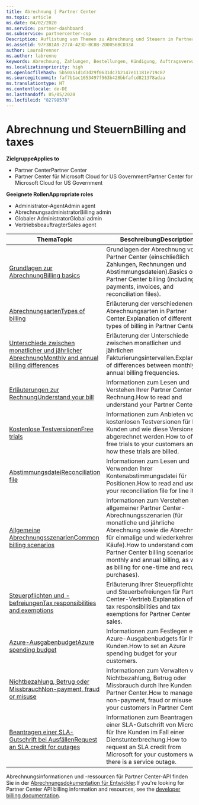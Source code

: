 ```yaml
---
title: Abrechnung | Partner Center
ms.topic: article
ms.date: 04/02/2020
ms.service: partner-dashboard
ms.subservice: partnercenter-csp
Description: Auflistung von Themen zu Abrechnung und Steuern in Partner Center, einschließlich Informationen zu Abrechnungsressourcen, Rechnungen, CSP-Abrechnung und Steuern.
ms.assetid: 97F3B1A0-277A-423D-BC8B-2D0056BCD33A
author: LauraBrenner
ms.author: labrenne
keywords: Abrechnung, Zahlungen, Bestellungen, Kündigung, Auftragsverwaltung, Nichtbezahlung, Betrug, Missbrauch, Steuern, Steuerbefreiungen, Kontenabstimmungsdateien, Kontenabstimmungsdatei
ms.localizationpriority: high
ms.openlocfilehash: 5b50a51d1d3d29f0631dc7b2147e11181e719c87
ms.sourcegitcommit: faf7b1ac1653497f963b428bbfafcd821378adaa
ms.translationtype: HT
ms.contentlocale: de-DE
ms.lasthandoff: 05/05/2020
ms.locfileid: "82798578"
---
```

# <a name="billing-and-taxes"></a><span data-ttu-id="52596-104">Abrechnung und Steuern</span><span class="sxs-lookup"><span data-stu-id="52596-104">Billing and taxes</span></span>

<span data-ttu-id="52596-105">**Zielgruppe**</span><span class="sxs-lookup"><span data-stu-id="52596-105">**Applies to**</span></span>

- <span data-ttu-id="52596-106">Partner Center</span><span class="sxs-lookup"><span data-stu-id="52596-106">Partner Center</span></span>
- <span data-ttu-id="52596-107">Partner Center für Microsoft Cloud for US Government</span><span class="sxs-lookup"><span data-stu-id="52596-107">Partner Center for Microsoft Cloud for US Government</span></span>

<span data-ttu-id="52596-108">**Geeignete Rollen**</span><span class="sxs-lookup"><span data-stu-id="52596-108">**Appropriate roles**</span></span>

- <span data-ttu-id="52596-109">Administrator-Agent</span><span class="sxs-lookup"><span data-stu-id="52596-109">Admin agent</span></span>
- <span data-ttu-id="52596-110">Abrechnungsadministrator</span><span class="sxs-lookup"><span data-stu-id="52596-110">Billing admin</span></span>
- <span data-ttu-id="52596-111">Globaler Administrator</span><span class="sxs-lookup"><span data-stu-id="52596-111">Global admin</span></span>
- <span data-ttu-id="52596-112">Vertriebsbeauftragter</span><span class="sxs-lookup"><span data-stu-id="52596-112">Sales agent</span></span>

| <span data-ttu-id="52596-113">Thema</span><span class="sxs-lookup"><span data-stu-id="52596-113">Topic</span></span> | <span data-ttu-id="52596-114">Beschreibung</span><span class="sxs-lookup"><span data-stu-id="52596-114">Description</span></span> |
| ----- | ----------- |
| [<span data-ttu-id="52596-115">Grundlagen zur Abrechnung</span><span class="sxs-lookup"><span data-stu-id="52596-115">Billing basics</span></span>](billing-basics.md) | <span data-ttu-id="52596-116">Grundlagen der Abrechnung von Partner Center (einschließlich Zahlungen, Rechnungen und Abstimmungsdateien).</span><span class="sxs-lookup"><span data-stu-id="52596-116">Basics of Partner Center billing (including payments, invoices, and reconciliation files).</span></span> |
| [<span data-ttu-id="52596-117">Abrechnungsarten</span><span class="sxs-lookup"><span data-stu-id="52596-117">Types of billing</span></span>](billing-different-types.md) | <span data-ttu-id="52596-118">Erläuterung der verschiedenen Abrechnungsarten in Partner Center.</span><span class="sxs-lookup"><span data-stu-id="52596-118">Explanation of different types of billing in Partner Center.</span></span> |
| [<span data-ttu-id="52596-119">Unterschiede zwischen monatlicher und jährlicher Abrechnung</span><span class="sxs-lookup"><span data-stu-id="52596-119">Monthly and annual billing differences</span></span>](billing-annual-monthly.md) | <span data-ttu-id="52596-120">Erläuterung der Unterschiede zwischen monatlichen und jährlichen Fakturierungsintervallen.</span><span class="sxs-lookup"><span data-stu-id="52596-120">Explanation of differences between monthly and annual billing frequencies.</span></span> |
| [<span data-ttu-id="52596-121">Erläuterungen zur Rechnung</span><span class="sxs-lookup"><span data-stu-id="52596-121">Understand your bill</span></span>](read-your-bill.md) | <span data-ttu-id="52596-122">Informationen zum Lesen und Verstehen Ihrer Partner Center-Rechnung.</span><span class="sxs-lookup"><span data-stu-id="52596-122">How to read and understand your Partner Center bill.</span></span> |
| [<span data-ttu-id="52596-123">Kostenlose Testversionen</span><span class="sxs-lookup"><span data-stu-id="52596-123">Free trials</span></span>](offer-your-customers-trials-of-microsoft-products.md) | <span data-ttu-id="52596-124">Informationen zum Anbieten von kostenlosen Testversionen für Ihre Kunden und wie diese Versionen abgerechnet werden.</span><span class="sxs-lookup"><span data-stu-id="52596-124">How to offer free trials to your customers and how these trials are billed.</span></span> |
| [<span data-ttu-id="52596-125">Abstimmungsdatei</span><span class="sxs-lookup"><span data-stu-id="52596-125">Reconciliation file</span></span>](use-the-reconciliation-files.md) | <span data-ttu-id="52596-126">Informationen zum Lesen und Verwenden Ihrer Kontenabstimmungsdatei für Positionen.</span><span class="sxs-lookup"><span data-stu-id="52596-126">How to read and use your reconciliation file for line items.</span></span> |
| [<span data-ttu-id="52596-127">Allgemeine Abrechnungsszenarien</span><span class="sxs-lookup"><span data-stu-id="52596-127">Common billing scenarios</span></span>](common-billing-scenarios.md) | <span data-ttu-id="52596-128">Informationen zum Verstehen allgemeiner Partner Center-Abrechnungsszenarien (für monatliche und jährliche Abrechnung sowie die Abrechnung für einmalige und wiederkehrende Käufe).</span><span class="sxs-lookup"><span data-stu-id="52596-128">How to understand common Partner Center billing scenarios (for monthly and annual billing, as well as billing for one-time and recurring purchases).</span></span> |
| [<span data-ttu-id="52596-129">Steuerpflichten und -befreiungen</span><span class="sxs-lookup"><span data-stu-id="52596-129">Tax responsibilities and exemptions</span></span>](tax-and-tax-exemptions.md) | <span data-ttu-id="52596-130">Erläuterung Ihrer Steuerpflichten und Steuerbefreiungen für Partner Center-Vertrieb.</span><span class="sxs-lookup"><span data-stu-id="52596-130">Explanation of your tax responsibilities and tax exemptions for Partner Center sales.</span></span> |
| [<span data-ttu-id="52596-131">Azure-Ausgabenbudget</span><span class="sxs-lookup"><span data-stu-id="52596-131">Azure spending budget</span></span>](set-an-azure-spending-budget-for-your-customers.md) | <span data-ttu-id="52596-132">Informationen zum Festlegen eines Azure-Ausgabenbudgets für Ihre Kunden.</span><span class="sxs-lookup"><span data-stu-id="52596-132">How to set an Azure spending budget for your customers.</span></span> |
| [<span data-ttu-id="52596-133">Nichtbezahlung, Betrug oder Missbrauch</span><span class="sxs-lookup"><span data-stu-id="52596-133">Non-payment, fraud or misuse</span></span>](non-payment--fraud--or-misuse.md) | <span data-ttu-id="52596-134">Informationen zum Verwalten von Nichtbezahlung, Betrug oder Missbrauch durch Ihre Kunden in Partner Center.</span><span class="sxs-lookup"><span data-stu-id="52596-134">How to manage non-payment, fraud or misuse by your customers in Partner Center.</span></span> |
| [<span data-ttu-id="52596-135">Beantragen einer SLA-Gutschrift bei Ausfällen</span><span class="sxs-lookup"><span data-stu-id="52596-135">Request an SLA credit for outages</span></span>](request-credit.md) | <span data-ttu-id="52596-136">Informationen zum Beantragen einer SLA-Gutschrift von Microsoft für Ihre Kunden im Fall einer Dienstunterbrechung.</span><span class="sxs-lookup"><span data-stu-id="52596-136">How to request an SLA credit from Microsoft for your customers when there is a service outage.</span></span> |

<span data-ttu-id="52596-137">Abrechnungsinformationen und -ressourcen für Partner Center-API finden Sie in der [Abrechnungsdokumentation für Entwickler](https://docs.microsoft.com/partner-center/develop/manage-billing).</span><span class="sxs-lookup"><span data-stu-id="52596-137">If you're looking for Partner Center API billing information and resources, see the [developer billing documentation](https://docs.microsoft.com/partner-center/develop/manage-billing).</span></span>
